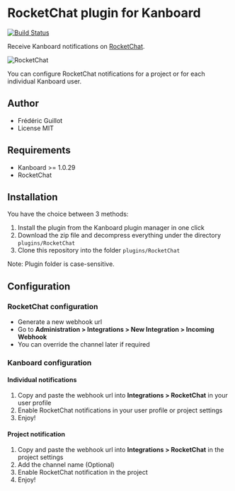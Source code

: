 RocketChat plugin for Kanboard
==============================

[![Build Status](https://travis-ci.org/kanboard/plugin-rocketchat.svg?branch=master)](https://travis-ci.org/kanboard/plugin-rocketchat)

Receive Kanboard notifications on [RocketChat](https://rocket.chat/).

![RocketChat](https://cloud.githubusercontent.com/assets/323546/12873674/abde70a0-cd91-11e5-81cb-bba95fc48a73.png)

You can configure RocketChat notifications for a project or for each individual Kanboard user.

Author
------

- Frédéric Guillot
- License MIT

Requirements
------------

- Kanboard >= 1.0.29
- RocketChat

Installation
------------

You have the choice between 3 methods:

1. Install the plugin from the Kanboard plugin manager in one click
2. Download the zip file and decompress everything under the directory `plugins/RocketChat`
3. Clone this repository into the folder `plugins/RocketChat`

Note: Plugin folder is case-sensitive.

Configuration
-------------

### RocketChat configuration

- Generate a new webhook url
- Go to **Administration > Integrations > New Integration > Incoming Webhook**
- You can override the channel later if required

### Kanboard configuration

#### Individual notifications

1. Copy and paste the webhook url into **Integrations > RocketChat** in your
   user profile 
2. Enable RocketChat notifications in your user profile or project settings
3. Enjoy!

#### Project notification

1. Copy and paste the webhook url into **Integrations > RocketChat** in the
   project settings
2. Add the channel name (Optional)
3. Enable RocketChat notification in the project
4. Enjoy!
